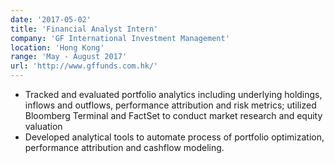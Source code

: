 ```yaml
---
date: '2017-05-02'
title: 'Financial Analyst Intern'
company: 'GF International Investment Management'
location: 'Hong Kong'
range: 'May - August 2017'
url: 'http://www.gffunds.com.hk/'
---
```


- Tracked and evaluated portfolio analytics including underlying holdings, inflows and outflows, performance attribution and risk metrics; utilized Bloomberg Terminal and FactSet to conduct market research and equity valuation
- Developed analytical tools to automate process of portfolio optimization, performance attribution and cashflow modeling.
